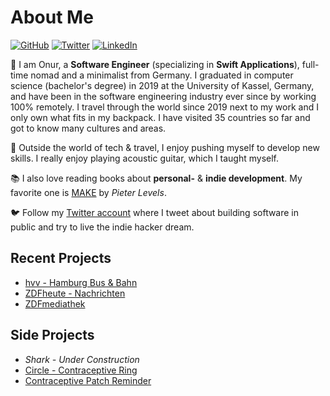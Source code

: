 # About Me

[![GitHub](https://img.shields.io/badge/GitHub-%40nryrk-171515.svg)](https://github.com/nryrk)
[![Twitter](https://img.shields.io/badge/Twitter-%40nryrk-00acee.svg)](https://twitter.com/nryrk)
[![LinkedIn](https://img.shields.io/badge/Linked-in-0e76a8.svg)](https://www.linkedin.com/in/onur-y/)

🎒 I am Onur, a **Software Engineer** (specializing in **Swift Applications**), full-time nomad and a minimalist from Germany. 
I graduated in computer science (bachelor's degree) in 2019 at the University of Kassel, Germany, and have been in the software engineering industry ever since by working 100% remotely. I travel through the world since 2019 next to my work and I only own what fits in my backpack. I have visited 35 countries so far and got to know many cultures and areas.

🎸 Outside the world of tech & travel, I enjoy pushing myself to develop new skills. I really enjoy playing acoustic guitar, which I taught myself.

📚 I also love reading books about **personal-** & **indie development**. My favorite one is [MAKE](https://makebook.io) by *Pieter Levels*.

🐦 Follow my [Twitter account](https://twitter.com/nryrk) where I tweet about building software in public and try to live the indie hacker dream. 

## Recent Projects

* [hvv - Hamburg Bus & Bahn](https://apps.apple.com/de/app/hvv-hamburg-bus-bahn/id501995569)
* [ZDFheute - Nachrichten](https://apps.apple.com/de/app/zdfheute-nachrichten/id605390815)
* [ZDFmediathek](https://apps.apple.com/de/app/zdfmediathek/id437025413)

## Side Projects

* *Shark - Under Construction*
* [Circle - Contraceptive Ring](https://apps.apple.com/us/app/circle-contraceptive-ring/id1469869691)
* [Contraceptive Patch Reminder](https://apps.apple.com/us/app/contraceptive-patch-reminder/id1357603512)
